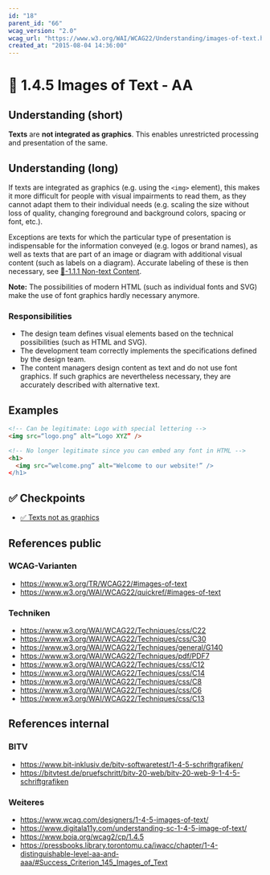 ```yaml
---
id: "18"
parent_id: "66"
wcag_version: "2.0"
wcag_url: "https://www.w3.org/WAI/WCAG22/Understanding/images-of-text.html"
created_at: "2015-08-04 14:36:00"
---
```


# 📜 1.4.5 Images of Text - AA

## Understanding (short)

**Texts** are **not integrated as graphics**. This enables unrestricted processing and presentation of the same.

## Understanding (long)

If texts are integrated as graphics (e.g. using the `<img>` element), this makes it more difficult for people with visual impairments to read them, as they cannot adapt them to their individual needs (e.g. scaling the size without loss of quality, changing foreground and background colors, spacing or font, etc.).

Exceptions are texts for which the particular type of presentation is indispensable for the information conveyed (e.g. logos or brand names), as well as texts that are part of an image or diagram with additional visual content (such as labels on a diagram). Accurate labeling of these is then necessary, see [📜-1.1.1 Non-text Content](/en/wcag/1.1.1-non-text-content).

**Note:** The possibilities of modern HTML (such as individual fonts and SVG) make the use of font graphics hardly necessary anymore.

### Responsibilities

- The design team defines visual elements based on the technical possibilities (such as HTML and SVG).
- The development team correctly implements the specifications defined by the design team.
- The content managers design content as text and do not use font graphics. If such graphics are nevertheless necessary, they are accurately described with alternative text.

## Examples

```html
<!-- Can be legitimate: Logo with special lettering -->
<img src=“logo.png” alt=“Logo XYZ” />

<!-- No longer legitimate since you can embed any font in HTML -->
<h1>
  <img src=“welcome.png” alt="Welcome to our website!” />
</h1>
```

## ✅ Checkpoints

- [✅ Texts not as graphics](texts-not-as-graphics)

## References public

### WCAG-Varianten
- <https://www.w3.org/TR/WCAG22/#images-of-text>
- <https://www.w3.org/WAI/WCAG22/quickref/#images-of-text>

### Techniken
- <https://www.w3.org/WAI/WCAG22/Techniques/css/C22>
- <https://www.w3.org/WAI/WCAG22/Techniques/css/C30>
- <https://www.w3.org/WAI/WCAG22/Techniques/general/G140>
- <https://www.w3.org/WAI/WCAG22/Techniques/pdf/PDF7>
- <https://www.w3.org/WAI/WCAG22/Techniques/css/C12>
- <https://www.w3.org/WAI/WCAG22/Techniques/css/C14>
- <https://www.w3.org/WAI/WCAG22/Techniques/css/C8>
- <https://www.w3.org/WAI/WCAG22/Techniques/css/C6>
- <https://www.w3.org/WAI/WCAG22/Techniques/css/C13>

## References internal

### BITV
- <https://www.bit-inklusiv.de/bitv-softwaretest/1-4-5-schriftgrafiken/>
- <https://bitvtest.de/pruefschritt/bitv-20-web/bitv-20-web-9-1-4-5-schriftgrafiken>

### Weiteres
- <https://www.wcag.com/designers/1-4-5-images-of-text/>
- <https://www.digitala11y.com/understanding-sc-1-4-5-image-of-text/>
- <https://www.boia.org/wcag2/cp/1.4.5>
- <https://pressbooks.library.torontomu.ca/iwacc/chapter/1-4-distinguishable-level-aa-and-aaa/#Success_Criterion_145_Images_of_Text>